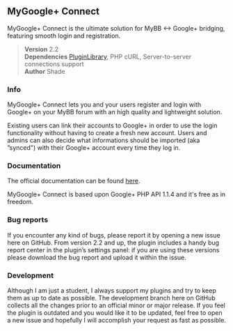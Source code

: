 ## MyGoogle+ Connect

MyGoogle+ Connect is the ultimate solution for MyBB <-> Google+ bridging, featuring smooth login and registration.

> **Version** 2.2  
> **Dependencies** [PluginLibrary](http://mods.mybb.com/view/PluginLibrary), PHP cURL, Server-to-server connections support  
> **Author** Shade  

### Info

MyGoogle+ Connect lets you and your users register and login with Google+ on your MyBB forum with an high quality and lightweight solution.

Existing users can link their accounts to Google+ in order to use the login functionality without having to create a fresh new account. Users and admins can also decide what informations should be imported (aka ”synced") with their Google+ account every time they log in.

### Documentation

The official documentation can be found [here](http://github.com/Shade-/MyGoogle--Connect/wiki).

MyGoogle+ Connect is based upon Google+ PHP API 1.1.4 and it's free as in freedom.

### Bug reports

If you encounter any kind of bugs, please report it by opening a new issue here on GitHub. From version 2.2 and up, the plugin includes a handy bug report center in the plugin’s settings panel: if you are using these versions please download the bug report and upload it within the issue.

### Development

Although I am just a student, I always support my plugins and try to keep them as up to date as possible. The development branch here on GitHub collects all the changes prior to an official minor or major release. If you feel the plugin is outdated and you would like it to be updated, feel free to open a new issue and hopefully I will accomplish your request as fast as possible.
